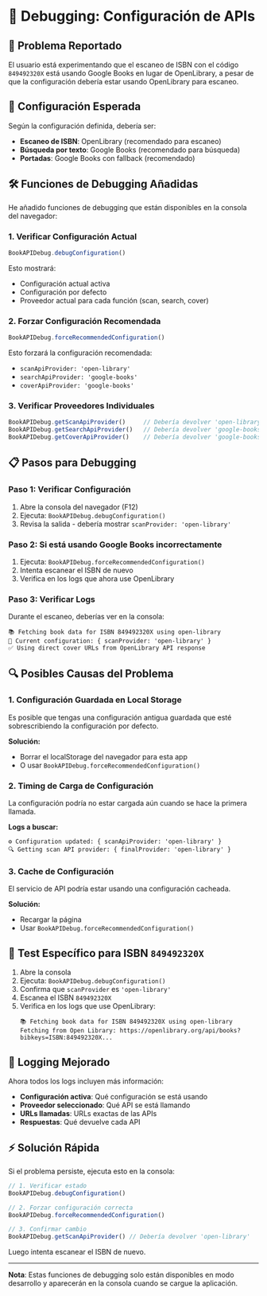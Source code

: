 # 🐛 Debugging: Configuración de APIs

## 🎯 Problema Reportado

El usuario está experimentando que el escaneo de ISBN con el código `849492320X` está usando Google Books en lugar de OpenLibrary, a pesar de que la configuración debería estar usando OpenLibrary para escaneo.

## 🔧 Configuración Esperada

Según la configuración definida, debería ser:
- **Escaneo de ISBN**: OpenLibrary (recomendado para escaneo)
- **Búsqueda por texto**: Google Books (recomendado para búsqueda)
- **Portadas**: Google Books con fallback (recomendado)

## 🛠️ Funciones de Debugging Añadidas

He añadido funciones de debugging que están disponibles en la consola del navegador:

### **1. Verificar Configuración Actual**
```javascript
BookAPIDebug.debugConfiguration()
```

Esto mostrará:
- Configuración actual activa
- Configuración por defecto
- Proveedor actual para cada función (scan, search, cover)

### **2. Forzar Configuración Recomendada**
```javascript
BookAPIDebug.forceRecommendedConfiguration()
```

Esto forzará la configuración recomendada:
- `scanApiProvider: 'open-library'`
- `searchApiProvider: 'google-books'` 
- `coverApiProvider: 'google-books'`

### **3. Verificar Proveedores Individuales**
```javascript
BookAPIDebug.getScanApiProvider()     // Debería devolver 'open-library'
BookAPIDebug.getSearchApiProvider()   // Debería devolver 'google-books'
BookAPIDebug.getCoverApiProvider()    // Debería devolver 'google-books'
```

## 📋 Pasos para Debugging

### **Paso 1: Verificar Configuración**
1. Abre la consola del navegador (F12)
2. Ejecuta: `BookAPIDebug.debugConfiguration()`
3. Revisa la salida - debería mostrar `scanProvider: 'open-library'`

### **Paso 2: Si está usando Google Books incorrectamente**
1. Ejecuta: `BookAPIDebug.forceRecommendedConfiguration()`
2. Intenta escanear el ISBN de nuevo
3. Verifica en los logs que ahora use OpenLibrary

### **Paso 3: Verificar Logs**
Durante el escaneo, deberías ver en la consola:
```
📚 Fetching book data for ISBN 849492320X using open-library
🔧 Current configuration: { scanProvider: 'open-library' }
✅ Using direct cover URLs from OpenLibrary API response
```

## 🔍 Posibles Causas del Problema

### **1. Configuración Guardada en Local Storage**
Es posible que tengas una configuración antigua guardada que esté sobrescribiendo la configuración por defecto.

**Solución:**
- Borrar el localStorage del navegador para esta app
- O usar `BookAPIDebug.forceRecommendedConfiguration()`

### **2. Timing de Carga de Configuración**
La configuración podría no estar cargada aún cuando se hace la primera llamada.

**Logs a buscar:**
```
⚙️ Configuration updated: { scanApiProvider: 'open-library' }
🔍 Getting scan API provider: { finalProvider: 'open-library' }
```

### **3. Cache de Configuración**
El servicio de API podría estar usando una configuración cacheada.

**Solución:**
- Recargar la página
- Usar `BookAPIDebug.forceRecommendedConfiguration()`

## 🧪 Test Específico para ISBN `849492320X`

1. Abre la consola
2. Ejecuta: `BookAPIDebug.debugConfiguration()`
3. Confirma que `scanProvider` es `'open-library'`
4. Escanea el ISBN `849492320X`
5. Verifica en los logs que use OpenLibrary:
   ```
   📚 Fetching book data for ISBN 849492320X using open-library
   Fetching from Open Library: https://openlibrary.org/api/books?bibkeys=ISBN:849492320X...
   ```

## 🎯 Logging Mejorado

Ahora todos los logs incluyen más información:
- **Configuración activa**: Qué configuración se está usando
- **Proveedor seleccionado**: Qué API se está llamando
- **URLs llamadas**: URLs exactas de las APIs
- **Respuestas**: Qué devuelve cada API

## ⚡ Solución Rápida

Si el problema persiste, ejecuta esto en la consola:

```javascript
// 1. Verificar estado
BookAPIDebug.debugConfiguration()

// 2. Forzar configuración correcta
BookAPIDebug.forceRecommendedConfiguration()

// 3. Confirmar cambio
BookAPIDebug.getScanApiProvider() // Debería devolver 'open-library'
```

Luego intenta escanear el ISBN de nuevo.

---

**Nota**: Estas funciones de debugging solo están disponibles en modo desarrollo y aparecerán en la consola cuando se cargue la aplicación.